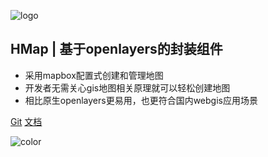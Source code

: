 <!-- _coverpage.md -->

![logo](./assets/logo.png)

## HMap  |  基于openlayers的封装组件

- 采用mapbox配置式创建和管理地图
- 开发者无需关心gis地图相关原理就可以轻松创建地图
- 相比原生openlayers更易用，也更符合国内webgis应用场景

[Git](http://211.101.37.244/TDD/map/HMap)
[文档](/guide/install.md)

![color](#e4fff7)
